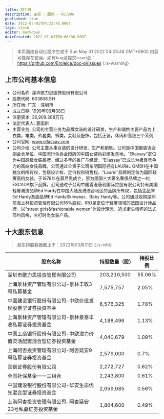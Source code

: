 ```yaml
---
title: 歌力思
description: 主板 - 服饰 - 603808
published: true
date: 2022-05-01T04:23:48.000Z
tags: stock
editor: markdown
dateCreated: 2022-01-01T00:00:00.000Z
---
```


> 本页面由自动化程序生成于 Sun May 01 2022 04:23:48 GMT+0800
> 内容可能存在错误，如有bug请提交issue至：https://github.com/Eroleice/doc-pi/issues
{.is-warning}

## 上市公司基本信息
- 公司名称: 深圳歌力思服饰股份有限公司
- 股票代码: 603808.SH
- 所在地: 广东 - 深圳市
- 成立日期: 1999年06月08日
- 注册资本: 36,909.288万元
- 法定代表人: 夏国新
- 主营业务: 公司的主营业务为品牌女装的设计研发，生产和销售主要产品为上衣类，裙类，外套类，裤类，女鞋及配饰，包括正装，休闲和高级三个系列
- 公司官网: www.ellassay.com
- 公司介绍: 公司主要从事女装的设计研发、生产和销售。公司是中国服装协会副会长单位、中国流行色协会授牌的中国女装色彩研发基地。“Ellassay”定位为中国高级女装品牌。经过多年的推广与经营，“Ellassay”已成长为极具竞争力的高端女装品牌。公司通过全资子公司东明国际拥有LAURèL GMBH在中国独立的所有权，包括设计权、定价权和销售权。“Laurèl”品牌的定位为国际轻奢高档女装，于1978年在慕尼黑成立，原为德国三大著名奢侈品牌之一的ESCADA旗下品牌。公司通过子公司中国香港唐利国际控股有限公司持有美国轻奢潮流品牌Ed Hardy在中国大陆及港澳台地区的品牌所有权，包括主品牌Ed Hardy及副品牌Ed HardySkinwear、Baby Hardy等。公司通过收购深圳前海上林投资管理有限公司16%股权，IRO是定位于轻奢领域的法国设计师品牌，以“street girls&fashionable women”为设计理念，追求街头情怀的法式简约风格，主打时尚女装产品。


## 十大股东信息
> 股东持股数据截止于：2022年03月31日
{.is-info}

| 股东名称 | 持股数量（股） | 持股比例 |
| --- | --- | --- |
| 深圳市歌力思投资管理有限公司 | 203,210,500 | 55.06% |
| 上海景林资产管理有限公司-景林丰收3号私募基金 | 7,575,757 | 2.05% |
| 中国建设银行股份有限公司-中欧价值发现股票型证券投资基金 | 6,576,325 | 1.78% |
| 上海景林资产管理有限公司-景林景泰丰收私募证券投资基金 | 4,188,496 | 1.13% |
| 中国工商银行股份有限公司-中欧潜力价值灵活配置混合型证券投资基金 | 4,040,679 | 1.09% |
| 上海阿杏投资管理有限公司-阿杏延安9号私募证券投资基金 | 2,579,000 | 0.7% |
| 国信证券股份有限公司 | 2,272,727 | 0.62% |
| 全国社保基金一一三组合 | 2,243,800 | 0.61% |
| 中国建设银行股份有限公司-华安生态优先混合型证券投资基金 | 2,059,085 | 0.56% |
| 上海阿杏投资管理有限公司-阿杏延安23号私募证券投资基金 | 1,804,600 | 0.49% |




